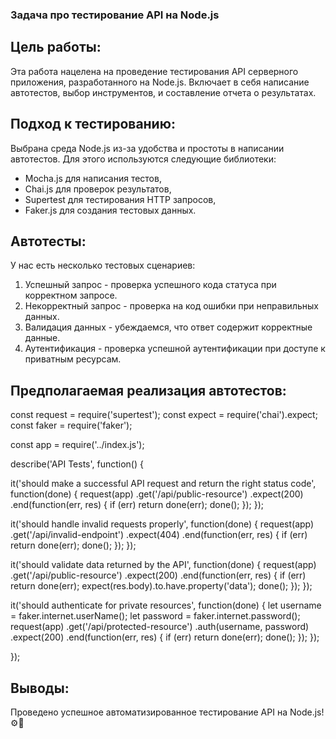 ### Задача про тестирование API на Node.js 

## Цель работы:
Эта работа нацелена на проведение тестирования API серверного приложения, разработанного на Node.js. Включает в себя написание автотестов, выбор инструментов, и составление отчета о результатах.

## Подход к тестированию:
Выбрана среда Node.js из-за удобства и простоты в написании автотестов. Для этого используются следующие библиотеки:
- Mocha.js для написания тестов,
- Chai.js для проверок результатов,
- Supertest для тестирования HTTP запросов,
- Faker.js для создания тестовых данных.

## Автотесты:
У нас есть несколько тестовых сценариев:
1. Успешный запрос - проверка успешного кода статуса при корректном запросе.
2. Некорректный запрос - проверка на код ошибки при неправильных данных.
3. Валидация данных - убеждаемся, что ответ содержит корректные данные.
4. Аутентификация - проверка успешной аутентификации при доступе к приватным ресурсам.

## Предполагаемая реализация автотестов:
const request = require('supertest');
const expect = require('chai').expect;
const faker = require('faker');

const app = require('../index.js');

describe('API Tests', function() {
  
  it('should make a successful API request and return the right status code', function(done) {
    request(app)
      .get('/api/public-resource')
      .expect(200)
      .end(function(err, res) {
        if (err) return done(err);
        done();
      });
  });

  it('should handle invalid requests properly', function(done) {
    request(app)
      .get('/api/invalid-endpoint')
      .expect(404)
      .end(function(err, res) {
        if (err) return done(err);
        done();
      });
  });

  it('should validate data returned by the API', function(done) {
    request(app)
      .get('/api/public-resource')
      .expect(200)
      .end(function(err, res) {
        if (err) return done(err);
        expect(res.body).to.have.property('data');
        done();
      });
  });

  it('should authenticate for private resources', function(done) {
    let username = faker.internet.userName();
    let password = faker.internet.password();
    request(app)
      .get('/api/protected-resource')
      .auth(username, password)
      .expect(200)
      .end(function(err, res) {
        if (err) return done(err);
        done();
      });
  });

});

## Выводы:
Проведено успешное автоматизированное тестирование API на Node.js! ⚙️🔬
